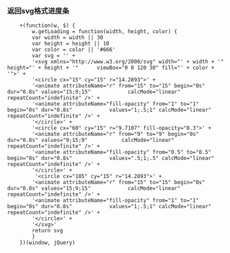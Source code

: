 ### 返回svg格式进度条


		+(function(w, $) {
  			w.getLoading = function(width, height, color) {
    		var width = width || 30
    		var height = height || 10
    		var color = color || '#666'
    		var svg = '' +
      		'<svg xmlns="http://www.w3.org/2000/svg" width="' + width + '" height="' + height + '" 		viewBox="0 0 120 30" fill="' + color + '">' +
      		'<circle cx="15" cy="15" r="14.2893">' +
      		'<animate attributeName="r" from="15" to="15" begin="0s" dur="0.8s" values="15;9;15" 			calcMode="linear" repeatCount="indefinite" />' +
      		'<animate attributeName="fill-opacity" from="1" to="1" begin="0s" dur="0.8s" 			values="1;.5;1" calcMode="linear" repeatCount="indefinite" />' +
      		'</circle>' +
      		'<circle cx="60" cy="15" r="9.7107" fill-opacity="0.3">' +
      		'<animate attributeName="r" from="9" to="9" begin="0s" dur="0.8s" values="9;15;9" 			calcMode="linear" repeatCount="indefinite" />' +
      		'<animate attributeName="fill-opacity" from="0.5" to="0.5" begin="0s" dur="0.8s" 			values=".5;1;.5" calcMode="linear" repeatCount="indefinite" />' +
      		'</circle>' +
     		 '<circle cx="105" cy="15" r="14.2893">' +
      		'<animate attributeName="r" from="15" to="15" begin="0s" dur="0.8s" values="15;9;15" 			calcMode="linear" repeatCount="indefinite" />' +
      		'<animate attributeName="fill-opacity" from="1" to="1" begin="0s" dur="0.8s" 			values="1;.5;1" calcMode="linear" repeatCount="indefinite" />' +
      		'</circle>' +
      		'</svg>'
    		return svg
  			}
		})(window, jQuery)